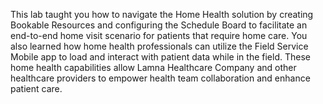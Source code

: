 This lab taught you how to navigate the Home Health solution by creating Bookable Resources and configuring the Schedule Board to facilitate an end-to-end home visit scenario for patients that require home care. You also learned how home health professionals can utilize the Field Service Mobile app to load and interact with patient data while in the field. These home health capabilities allow Lamna Healthcare Company and other healthcare providers to empower health team collaboration and enhance patient care.
